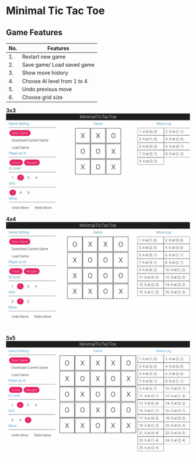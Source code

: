 # Minimal Tic Tac Toe

## Game Features

| No. | Features                    |
| --- | --------------------------- |
| 1.  | Restart new game            |
| 2.  | Save game/ Load saved game  |
| 3.  | Show move history           |
| 4.  | Choose AI level from 1 to 4 |
| 5.  | Undo previous move          |
| 6.  | Choose grid size            |

**3x3**
![3x3 sample](img/dimension3.jpg)

**4x4**
![3x3 sample](img/dimension4.jpg)

**5x5**
![3x3 sample](img/dimension5.jpg)
